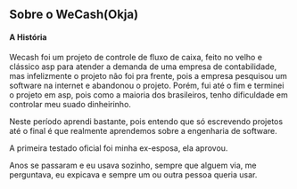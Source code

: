 ## Sobre o WeCash(Okja)

#### A História
Wecash foi um projeto de controle de fluxo de caixa, feito no velho e clássico asp para atender a demanda de uma empresa de contabilidade, mas infelizmente o projeto não foi pra frente, pois a empresa pesquisou um software na internet e abandonou o projeto. Porém, fui até o fim e terminei o projeto em asp, pois como a maioria dos brasileiros, tenho dificuldade em controlar meu suado dinheirinho.

Neste período aprendi bastante, pois entendo que só escrevendo projetos até o final é que realmente aprendemos sobre a engenharia de software.

A primeira testado oficial foi minha ex-esposa, ela aprovou. 

Anos se passaram e eu usava sozinho, sempre que alguem via, me perguntava, eu expicava e sempre um ou outra pessoa queria usar.

